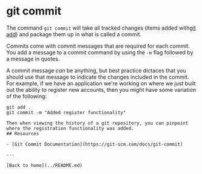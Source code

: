 # git commit

The command `git commit` will take all tracked changes (items added with[git add](./Add.md)) and package them up in what is called a commit.

Commits come with commit messages that are required for each commit. You add a message to a commit command by using the `-m` flag followed by a message in quotes.

A commit message _can_ be anything, but best practice dictaces that you should use that message to indicate the changes included in the commit.
For example, if we have an application we're working on where we just built out the ability to register new accounts, then you might have some variation of the following:

```
git add .
git commit -m "Added register functionality"

Then when viewing the history of a git repository, you can pinpoint where the registration functionality was added.
## Resources

- [Git Commit Documentation](https://git-scm.com/docs/git-commit)

---

[Back to home](../README.md)